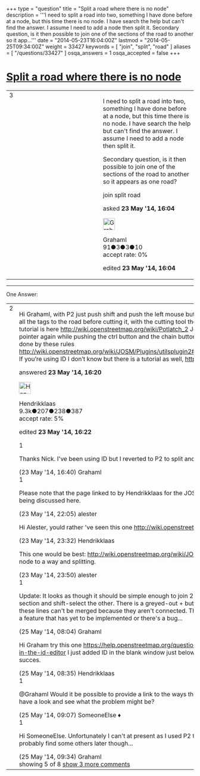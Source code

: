 +++
type = "question"
title = "Split a road where there is no node"
description = '''I need to split a road into two, something I have done before at a node, but this time there is no node. I have search the help but can&#x27;t find the answer. I assume I need to add a node then split it. Secondary question, is it then possible to join one of the sections of the road to another so it app...'''
date = "2014-05-23T16:04:00Z"
lastmod = "2014-05-25T09:34:00Z"
weight = 33427
keywords = [ "join", "split", "road" ]
aliases = [ "/questions/33427" ]
osqa_answers = 1
osqa_accepted = false
+++

<div class="headNormal">

# [Split a road where there is no node](/questions/33427/split-a-road-where-there-is-no-node)

</div>

<div id="main-body">

<div id="askform">

<table id="question-table" style="width:100%;">
<colgroup>
<col style="width: 50%" />
<col style="width: 50%" />
</colgroup>
<tbody>
<tr>
<td style="width: 30px; vertical-align: top"><div class="vote-buttons">
<span id="post-33427-upvote" class="ajax-command post-vote up" rel="nofollow" title="I like this post (click again to cancel)"> </span>
<div id="post-33427-score" class="post-score" title="current number of votes">
3
</div>
<span id="post-33427-downvote" class="ajax-command post-vote down" rel="nofollow" title="I dont like this post (click again to cancel)"> </span> <span id="favorite-mark" class="ajax-command favorite-mark" rel="nofollow" title="mark/unmark this question as favorite (click again to cancel)"> </span>
<div id="favorite-count" class="favorite-count">
&#10;</div>
</div></td>
<td><div id="item-right">
<div class="question-body">
<p>I need to split a road into two, something I have done before at a node, but this time there is no node. I have search the help but can't find the answer. I assume I need to add a node then split it.</p>
<p>Secondary question, is it then possible to join one of the sections of the road to another so it appears as one road?</p>
</div>
<div id="question-tags" class="tags-container tags">
<span class="post-tag tag-link-join" rel="tag" title="see questions tagged &#39;join&#39;">join</span> <span class="post-tag tag-link-split" rel="tag" title="see questions tagged &#39;split&#39;">split</span> <span class="post-tag tag-link-road" rel="tag" title="see questions tagged &#39;road&#39;">road</span>
</div>
<div id="question-controls" class="post-controls">
&#10;</div>
<div class="post-update-info-container">
<div class="post-update-info post-update-info-user">
<p>asked <strong>23 May '14, 16:04</strong></p>
<img src="https://secure.gravatar.com/avatar/aa86879e040a80915f62df1e3ad9f880?s=32&amp;d=identicon&amp;r=g" class="gravatar" width="32" height="32" alt="GrahamI&#39;s gravatar image" />
<p><span>GrahamI</span><br />
<span class="score" title="91 reputation points">91</span><span title="3 badges"><span class="badge1">●</span><span class="badgecount">3</span></span><span title="3 badges"><span class="silver">●</span><span class="badgecount">3</span></span><span title="10 badges"><span class="bronze">●</span><span class="badgecount">10</span></span><br />
<span class="accept_rate" title="Rate of the user&#39;s accepted answers">accept rate:</span> <span title="GrahamI has no accepted answers">0%</span></p>
</div>
<div class="post-update-info post-update-info-edited">
<p><span> edited <strong>23 May '14, 16:04</strong> </span></p>
</div>
</div>
<div id="comments-container-33427" class="comments-container">
&#10;</div>
<div id="comment-tools-33427" class="comment-tools">
&#10;</div>
<div class="clear">
&#10;</div>
<div id="comment-33427-form-container" class="comment-form-container">
&#10;</div>
<div class="clear">
&#10;</div>
</div></td>
</tr>
</tbody>
</table>

------------------------------------------------------------------------

<div class="tabBar">

<span id="sort-top"></span>

<div class="headQuestions">

One Answer:

</div>

</div>

<span id="33430"></span>

<div id="answer-container-33430" class="answer">

<table style="width:100%;">
<colgroup>
<col style="width: 50%" />
<col style="width: 50%" />
</colgroup>
<tbody>
<tr>
<td style="width: 30px; vertical-align: top"><div class="vote-buttons">
<span id="post-33430-upvote" class="ajax-command post-vote up" rel="nofollow" title="I like this post (click again to cancel)"> </span>
<div id="post-33430-score" class="post-score" title="current number of votes">
2
</div>
<span id="post-33430-downvote" class="ajax-command post-vote down" rel="nofollow" title="I dont like this post (click again to cancel)"> </span>
</div></td>
<td><div class="item-right">
<div class="answer-body">
<p>Hi Grahaml, with P2 just push shift and push the left mouse button and there’s a new node in the way. Add all the tags to the road before cutting it, with the cutting tool the scissor hand in the right lower corner. The tutorial is here <a href="http://wiki.openstreetmap.org/wiki/Potlatch_2">http://wiki.openstreetmap.org/wiki/Potlatch_2</a> Joining them is selecting them with your pointer again while pushing the ctrl button and the chain button in the right lower window. In JOSM it’s done by these rules <a href="http://wiki.openstreetmap.org/wiki/JOSM/Plugins/utilsplugin2#Add_nodes_at_intersections_.28Shift.2BI.29">http://wiki.openstreetmap.org/wiki/JOSM/Plugins/utilsplugin2#Add_nodes_at_intersections_.28Shift.2BI.29</a> If you’re using ID I don’t know but there is a tutorial as well, <a href="http://wiki.openstreetmap.org/wiki/ID">http://wiki.openstreetmap.org/wiki/ID</a></p>
</div>
<div class="answer-controls post-controls">
&#10;</div>
<div class="post-update-info-container">
<div class="post-update-info post-update-info-user">
<p>answered <strong>23 May '14, 16:20</strong></p>
<img src="https://secure.gravatar.com/avatar/742e93034cd38ad243f7ab26f350b659?s=32&amp;d=identicon&amp;r=g" class="gravatar" width="32" height="32" alt="Hendrikklaas&#39;s gravatar image" />
<p><span>Hendrikklaas</span><br />
<span class="score" title="9286 reputation points"><span>9.3k</span></span><span title="207 badges"><span class="badge1">●</span><span class="badgecount">207</span></span><span title="238 badges"><span class="silver">●</span><span class="badgecount">238</span></span><span title="387 badges"><span class="bronze">●</span><span class="badgecount">387</span></span><br />
<span class="accept_rate" title="Rate of the user&#39;s accepted answers">accept rate:</span> <span title="Hendrikklaas has 39 accepted answers">5%</span></p>
</div>
<div class="post-update-info post-update-info-edited">
<p><span> edited <strong>23 May '14, 16:22</strong> </span></p>
</div>
</div>
<div id="comments-container-33430" class="comments-container">
<span id="33431"></span>
<div id="comment-33431" class="comment">
<div id="post-33431-score" class="comment-score">
1
</div>
<div class="comment-text">
<p>Thanks Nick. I've been using ID but I reverted to P2 to split and merge the roads.</p>
</div>
<div id="comment-33431-info" class="comment-info">
<span class="comment-age">(23 May '14, 16:40)</span> <span class="comment-user userinfo">GrahamI</span>
</div>
</div>
<span id="33440"></span>
<div id="comment-33440" class="comment">
<div id="post-33440-score" class="comment-score">
1
</div>
<div class="comment-text">
<p>Please note that the page linked to by Hendrikklaas for the JOSM method has nothing to do with what's being discussed here.</p>
</div>
<div id="comment-33440-info" class="comment-info">
<span class="comment-age">(23 May '14, 22:05)</span> <span class="comment-user userinfo">alester</span>
</div>
</div>
<span id="33441"></span>
<div id="comment-33441" class="comment not_top_scorer">
<div id="post-33441-score" class="comment-score">
&#10;</div>
<div class="comment-text">
<p>Hi Alester, yould rather 've seen this one <a href="http://wiki.openstreetmap.org/wiki/JOSM/Guide">http://wiki.openstreetmap.org/wiki/JOSM/Guide</a> ?</p>
</div>
<div id="comment-33441-info" class="comment-info">
<span class="comment-age">(23 May '14, 23:32)</span> <span class="comment-user userinfo">Hendrikklaas</span>
</div>
</div>
<span id="33442"></span>
<div id="comment-33442" class="comment not_top_scorer">
<div id="post-33442-score" class="comment-score">
&#10;</div>
<div class="comment-text">
<p>This one would be best: <a href="http://wiki.openstreetmap.org/wiki/JOSM/Basic_editing">http://wiki.openstreetmap.org/wiki/JOSM/Basic_editing</a> It covers both adding a node to a way and splitting.</p>
</div>
<div id="comment-33442-info" class="comment-info">
<span class="comment-age">(23 May '14, 23:50)</span> <span class="comment-user userinfo">alester</span>
</div>
</div>
<span id="33456"></span>
<div id="comment-33456" class="comment">
<div id="post-33456-score" class="comment-score">
1
</div>
<div class="comment-text">
<p>Update: It looks as though it should be simple enough to join 2 sections of road in ID. I can select one section and shift-select the other. There is a greyed-out + button but when I hover of it I get the message: these lines can't be merged because they aren't connected. They are connected so I'm guessing it's either a feature that has yet to be implemented or there's a bug...</p>
</div>
<div id="comment-33456-info" class="comment-info">
<span class="comment-age">(25 May '14, 08:04)</span> <span class="comment-user userinfo">GrahamI</span>
</div>
</div>
<span id="33457"></span>
<div id="comment-33457" class="comment not_top_scorer">
<div id="post-33457-score" class="comment-score">
&#10;</div>
<div class="comment-text">
<p>Hi Graham try this one <a href="https://help.openstreetmap.org/questions/22393/how-can-i-merge-two-paths-in-the-id-editor">https://help.openstreetmap.org/questions/22393/how-can-i-merge-two-paths-in-the-id-editor</a> I just added ID in the blank window just below Questions together with ways et voila, succes.</p>
</div>
<div id="comment-33457-info" class="comment-info">
<span class="comment-age">(25 May '14, 08:35)</span> <span class="comment-user userinfo">Hendrikklaas</span>
</div>
</div>
<span id="33458"></span>
<div id="comment-33458" class="comment">
<div id="post-33458-score" class="comment-score">
1
</div>
<div class="comment-text">
<p><span>@GrahamI</span> Would it be possible to provide a link to the ways that you can't join using iD so that we could have a look and see what the problem might be?</p>
</div>
<div id="comment-33458-info" class="comment-info">
<span class="comment-age">(25 May '14, 09:07)</span> <span class="comment-user userinfo">SomeoneElse ♦</span>
</div>
</div>
<span id="33460"></span>
<div id="comment-33460" class="comment">
<div id="post-33460-score" class="comment-score">
1
</div>
<div class="comment-text">
<p>Hi SomeoneElse. Unfortunately I can't at present as I used P2 to merge the ones I wanted to merge. I shall probably find some others later though...</p>
</div>
<div id="comment-33460-info" class="comment-info">
<span class="comment-age">(25 May '14, 09:34)</span> <span class="comment-user userinfo">GrahamI</span>
</div>
</div>
</div>
<div id="comment-tools-33430" class="comment-tools">
<span class="comments-showing"> showing 5 of 8 </span> <a href="#" class="show-all-comments-link">show 3 more comments</a>
</div>
<div class="clear">
&#10;</div>
<div id="comment-33430-form-container" class="comment-form-container">
&#10;</div>
<div class="clear">
&#10;</div>
</div></td>
</tr>
</tbody>
</table>

</div>

<div class="paginator-container-left">

</div>

</div>

</div>

